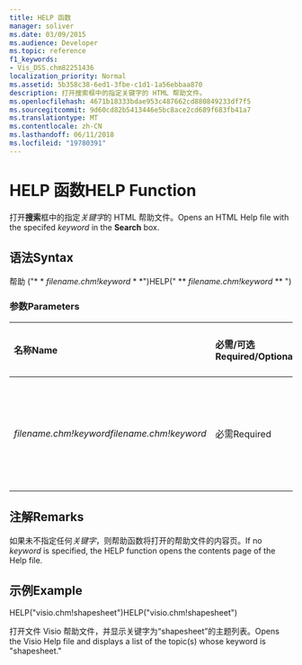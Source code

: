 ```yaml
---
title: HELP 函数
manager: soliver
ms.date: 03/09/2015
ms.audience: Developer
ms.topic: reference
f1_keywords:
- Vis_DSS.chm82251436
localization_priority: Normal
ms.assetid: 5b358c38-6ed1-3fbe-c1d1-1a56ebbaa870
description: 打开搜索框中的指定关键字的 HTML 帮助文件。
ms.openlocfilehash: 4671b18333bdae953c487662cd880849233df7f5
ms.sourcegitcommit: 9d60cd82b5413446e5bc8ace2cd689f683fb41a7
ms.translationtype: MT
ms.contentlocale: zh-CN
ms.lasthandoff: 06/11/2018
ms.locfileid: "19780391"
---
```

# <a name="help-function"></a><span data-ttu-id="2e4ba-103">HELP 函数</span><span class="sxs-lookup"><span data-stu-id="2e4ba-103">HELP Function</span></span>

<span data-ttu-id="2e4ba-104">打开**搜索**框中的指定*关键字*的 HTML 帮助文件。</span><span class="sxs-lookup"><span data-stu-id="2e4ba-104">Opens an HTML Help file with the specifed  *keyword*  in the **Search** box.</span></span> 
  
## <a name="syntax"></a><span data-ttu-id="2e4ba-105">语法</span><span class="sxs-lookup"><span data-stu-id="2e4ba-105">Syntax</span></span>

<span data-ttu-id="2e4ba-106">帮助 ("* * *filename.chm!keyword* * *")</span><span class="sxs-lookup"><span data-stu-id="2e4ba-106">HELP(" ** *filename.chm!keyword* ** ")</span></span> 
  
### <a name="parameters"></a><span data-ttu-id="2e4ba-107">参数</span><span class="sxs-lookup"><span data-stu-id="2e4ba-107">Parameters</span></span>

|<span data-ttu-id="2e4ba-108">**名称**</span><span class="sxs-lookup"><span data-stu-id="2e4ba-108">**Name**</span></span>|<span data-ttu-id="2e4ba-109">**必需/可选**</span><span class="sxs-lookup"><span data-stu-id="2e4ba-109">**Required/Optional**</span></span>|<span data-ttu-id="2e4ba-110">**数据类型**</span><span class="sxs-lookup"><span data-stu-id="2e4ba-110">**Data Type**</span></span>|<span data-ttu-id="2e4ba-111">**说明**</span><span class="sxs-lookup"><span data-stu-id="2e4ba-111">**Description**</span></span>|
|:-----|:-----|:-----|:-----|
| <span data-ttu-id="2e4ba-112">_filename.chm!keyword_</span><span class="sxs-lookup"><span data-stu-id="2e4ba-112">_filename.chm!keyword_</span></span> <br/> |<span data-ttu-id="2e4ba-113">必需</span><span class="sxs-lookup"><span data-stu-id="2e4ba-113">Required</span></span>  <br/> |<span data-ttu-id="2e4ba-114">**字符串**</span><span class="sxs-lookup"><span data-stu-id="2e4ba-114">**String**</span></span> <br/> | <span data-ttu-id="2e4ba-115">要搜索的帮助文件的文件名和关键字。</span><span class="sxs-lookup"><span data-stu-id="2e4ba-115">The filename of the Help file and the keyword to search for.</span></span>  <br/> |
   
## <a name="remarks"></a><span data-ttu-id="2e4ba-116">注解</span><span class="sxs-lookup"><span data-stu-id="2e4ba-116">Remarks</span></span>

<span data-ttu-id="2e4ba-117">如果未不指定任何*关键字*，则帮助函数将打开的帮助文件的内容页。</span><span class="sxs-lookup"><span data-stu-id="2e4ba-117">If no  *keyword*  is specified, the HELP function opens the contents page of the Help file.</span></span> 
  
## <a name="example"></a><span data-ttu-id="2e4ba-118">示例</span><span class="sxs-lookup"><span data-stu-id="2e4ba-118">Example</span></span>

<span data-ttu-id="2e4ba-119">HELP("visio.chm!shapesheet")</span><span class="sxs-lookup"><span data-stu-id="2e4ba-119">HELP("visio.chm!shapesheet")</span></span> 
  
<span data-ttu-id="2e4ba-120">打开文件 Visio 帮助文件，并显示关键字为“shapesheet”的主题列表。</span><span class="sxs-lookup"><span data-stu-id="2e4ba-120">Opens the Visio Help file and displays a list of the topic(s) whose keyword is "shapesheet."</span></span> 
  

